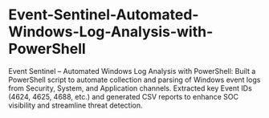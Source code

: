 # Event-Sentinel-Automated-Windows-Log-Analysis-with-PowerShell
Event Sentinel – Automated Windows Log Analysis with PowerShell: Built a PowerShell script to automate collection and parsing of Windows event logs from Security, System, and Application channels. Extracted key Event IDs (4624, 4625, 4688, etc.) and generated CSV reports to enhance SOC visibility and streamline threat detection.
